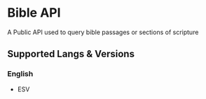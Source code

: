 # Bible API
A Public API used to query bible passages or sections of scripture

## Supported Langs & Versions
### English
- ESV